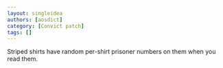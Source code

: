 ```yaml
---
layout: singleidea
authors: [aosdict]
category: [Convict patch]
tags: []
---
```

Striped shirts have random per-shirt prisoner numbers on them when you read them.
